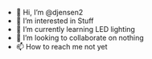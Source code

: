 - 👋 Hi, I’m @djensen2
- 👀 I’m interested in Stuff
- 🌱 I’m currently learning LED lighting
- 💞️ I’m looking to collaborate on nothing
- 📫 How to reach me not yet

<!---
djensen2/djensen2 is a ✨ special ✨ repository because its `README.md` (this file) appears on your GitHub profile.
You can click the Preview link to take a look at your changes.
--->
